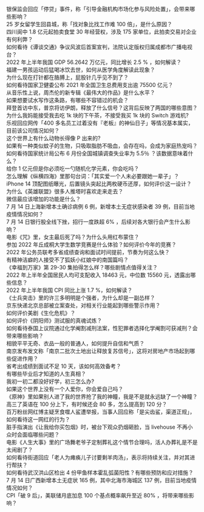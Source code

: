 银保监会回应「停贷」事件，称「引导金融机构市场化参与风险处置」，会带来哪些影响？  
25 岁女留学生回县城，称「找对象比找工作难 100 倍」，是什么原因？  
四川阆中 1.8 亿元起拍卖食堂 30 年经营权，涉及 175 家单位，此拍卖交易对企业有何利弊？  
如何看待《谭谈交通》争议风波后首案宣判，法院认定版权归属成都市广播电视台？  
2022 年上半年我国 GDP 56.2642 万亿元，同比增长 2.5 % ，如何解读？  
福建一男孩运动后猛喝冰饮去世，如何从医学角度解读此现象？  
为什么现在打针都在胳膊上，屁股针几乎见不到了？  
如何看待国家卫健委公布 2021 年全国卫生总费用支出逾 75500 亿元？  
从音乐性上说，周杰伦的新专辑《最伟大的作品》是什么水平？  
如果想要试水写作这条路，有哪些不容错过的机会？  
拜登首访中东，普京将访伊朗，释放了什么信号？这背后反映了两国的哪些意图？  
为什么我妈能接受我去吃 1k 块的下午茶，不接受我买 1k 块的 Switch 游戏机?  
乐视回应网传「400 多名员工过着没有『老板』的神仙日子」等情况基本属实，目前该公司情况如何？  
这个世界上有什么动物长得像 P 出来的?  
如果有一种类似蚊子的生物，只吸取脂肪不吸血，会存在吗，会成为家庭热宠吗？  
如何看待国家统计局公布 6 月份全国城镇调查失业率为 5.5％ ？该数据意味着什么？  
给你 1 亿元但是你必须吃一勺随机化学元素，你会吃吗？  
怎么理解《纵横四海》里那句台词：「其实爱一个人未必要跟她一辈子」？  
iPhone 14 顶配图纸曝光，后置镜头突起比两枚硬币还厚，如何评价这一设计？  
为什么《英雄联盟》很多人推塔时喜欢走来走去？  
微信最应该增加的功能是什么？  
7 月 14 日上海新增本土确诊病例 6 例，新增本土无症状感染者 39 例，目前当地疫情情况如何？  
7 月 14 日银行股全线下挫，招行一度跌超 6% ，后续对各大银行会产生什么影响？  
电影《咒》里，女主最后死了吗？为什么头用红布蒙住？  
参加 2022 年丘成桐大学生数学竞赛是什么体验？如何评价今年的竞赛？  
2022 年公务员联考多省成绩查询和面试时间提前，节奏为何这么快？  
有精神洁癖的人接受不了狐妖小红娘中的南国篇吗？  
《幸福到万家》第 29-30 集拍得怎么样？哪些剧情点值得关注？  
2022 年上半年全国居民人均可支配收入 18463 元，中位数 15560 元，透露出哪些信息？  
2022 年上半年我国 CPI 同比上涨 1.7 %，如何解读？  
《士兵突击》里的许三多明明是个强者，为什么却是一副怂样？  
京东快递北京总部被立案查处，对相关行业能起到哪些警示作用？  
如何评价美剧《生化危机》？  
如何评价《阴阳师》测试服的真魂试炼？  
如何看待泰国上议院通过化学阉割减刑法案，性犯罪者选择化学阉割可获减刑？会带来哪些影响？  
相貌平平无奇、衣品一般的普通人，如何提升自信和气质？  
南京发布发文称「南京二批次土地出让释放复苏信号」，这将对房地产市场起到哪些促进作用？  
省考出成绩到面试不足 10 天，该如何高效备考？  
有哪些毕业后才知道的人生真相？  
我初一初二都没好好学，初三怎么办?  
如果这个世界上没有一个人爱你，你会爱自己吗？  
《原神》里如果别人进了我的世界抢了我的神瞳，我是不是就永远缺了一个神瞳？  
高三了英语在 100 分上下，有时候还会 80 多，怎么提高到 120 分？  
百万粉丝网红博主疑烹食噬人鲨遭举报，当事人回应称「是尖齿鲨，渠道正规」，如何看待这一网红的行为？  
脏手指演出《让我给你买包烟》时，被台下观众扔烟砸脸，当 livehouse 不再小众时会面临哪些问题？  
电影《人生大事》里的广场舞老爷子定制葬礼这个情节合理吗，活人办葬礼是不是太闹剧了？  
如何看待街道回应「老人为瘫痪儿子讨要剩羊肉汤」，表示将持续关注，并对其进行帮扶？  
如何看待武汉洪山区检出 4 份甲鱼样本霍乱弧菌阳性？有哪些预防和应对措施？  
7 月 14 日广西新增本土无症状 165 例，其中北海市海城区 137 例，目前当地疫情情况如何？  
CPI「破 9 后」，美联储月底加息 100 个基点概率飙升至近 80% ，将带来哪些影响？  
